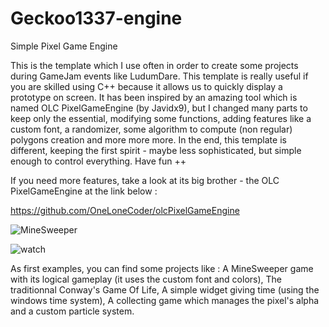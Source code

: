 # Geckoo1337-engine
Simple Pixel Game Engine

This is the template which I use often in order to create some projects during GameJam events like LudumDare. This template is really useful if you are skilled using C++ because it allows us to quickly display a prototype on screen. It has been inspired by an amazing tool which is named OLC PixelGameEngine (by Javidx9), but I changed many parts to keep only the essential, modifying some functions, adding features like a custom font, a randomizer, some algorithm to compute (non regular) polygons creation and more more more. In the end, this template is different, keeping the first spirit - maybe less sophisticated, but simple enough to control everything. Have fun ++

If you need more features, take a look at its big brother - the OLC PixelGameEngine at the link below :

https://github.com/OneLoneCoder/olcPixelGameEngine

![MineSweeper](https://user-images.githubusercontent.com/17862708/212752453-e8a1c6ff-ab4f-40ba-98fd-8fa26fa24ea4.png)

![watch](https://user-images.githubusercontent.com/17862708/212752460-f7d0b1eb-8af3-47ef-a346-8746b37417f5.png)

As first examples, you can find some projects like :
A MineSweeper game with its logical gameplay (it uses the custom font and colors),
The traditionnal Conway's Game Of Life,
A simple widget giving time (using the windows time system),
A collecting game which manages the pixel's alpha and a custom particle system.
